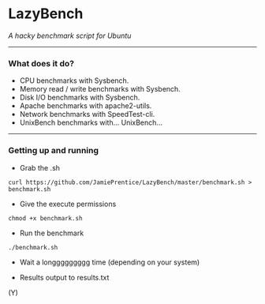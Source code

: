# LazyBench
*A hacky benchmark script for Ubuntu*

---

### What does it do?

- CPU benchmarks with Sysbench.
- Memory read / write benchmarks with Sysbench.
- Disk I/O benchmarks with Sysbench.
- Apache benchmarks with apache2-utils.
- Network benchmarks with SpeedTest-cli.
- UnixBench benchmarks with... UnixBench...

---

### Getting up and running

- Grab the .sh
```
curl https://github.com/JamiePrentice/LazyBench/master/benchmark.sh > benchmark.sh
```

- Give the execute permissions
```
chmod +x benchmark.sh
```

- Run the benchmark
```
./benchmark.sh
```

- Wait a longgggggggg time (depending on your system)

- Results output to results.txt

(Y)
